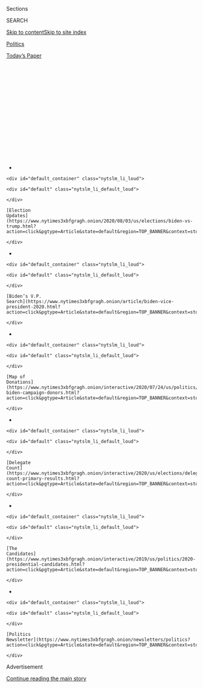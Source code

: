 <div id="app">

<div>

<div>

<div>

<div class="NYTAppHideMasthead css-1q2w90k e1suatyy0">

<div class="section css-ui9rw0 e1suatyy2">

<div class="css-eph4ug er09x8g0">

<div class="css-6n7j50">

</div>

<span class="css-1dv1kvn">Sections</span>

<div class="css-10488qs">

<span class="css-1dv1kvn">SEARCH</span>

</div>

[Skip to content](#site-content)[Skip to site
index](#site-index)

</div>

<div id="masthead-section-label" class="css-1wr3we4 eaxe0e00">

[Politics](https://www.nytimes3xbfgragh.onion/section/politics)

</div>

<div class="css-10698na e1huz5gh0">

</div>

</div>

<div id="masthead-bar-one" class="section hasLinks css-15hmgas e1csuq9d3">

<div class="css-uqyvli e1csuq9d0">

</div>

<div class="css-1uqjmks e1csuq9d1">

</div>

<div class="css-9e9ivx">

[](https://myaccount.nytimes3xbfgragh.onion/auth/login?response_type=cookie&client_id=vi)

</div>

<div class="css-1bvtpon e1csuq9d2">

[Today’s
Paper](https://www.nytimes3xbfgragh.onion/section/todayspaper)

</div>

</div>

</div>

</div>

<div data-aria-hidden="false">

<div id="site-content" data-role="main">

<div>

<div class="css-1aor85t" style="opacity:0.000000001;z-index:-1;visibility:hidden">

<div class="css-1hqnpie">

<div class="css-epjblv">

<span class="css-17xtcya">[Politics](/section/politics)</span><span class="css-x15j1o">|</span><span class="css-fwqvlz">Trump
Abruptly Cancels Republican Convention in Florida: ‘It’s Not the Right
Time’</span>

</div>

<div class="css-k008qs">

<div class="css-1iwv8en">

<span class="css-18z7m18"></span>

<div>

</div>

</div>

<span class="css-1n6z4y">https://nyti.ms/2WRcezh</span>

<div class="css-1705lsu">

<div class="css-4xjgmj">

<div class="css-4skfbu" data-role="toolbar" data-aria-label="Social Media Share buttons, Save button, and Comments Panel with current comment count" data-testid="share-tools">

  - 
  - 
  - 
  - 
    
    <div class="css-6n7j50">
    
    </div>

  - 
  - 

</div>

</div>

</div>

</div>

</div>

</div>

<div id="NYT_TOP_BANNER_REGION" class="css-13pd83m">

<div>

<div id="styln-elections-notifications-menu" class="section interactive-content interactive-size-medium css-1edisqu">

<div class="css-17ih8de interactive-body">

<div class="nytslm_innerContainer" data-aria-live="polite">

<div class="nytslm_title">

</div>

  - 
    
    <div id="default_container" class="nytslm_li_loud">
    
    <div id="default" class="nytslm_li_default_loud">
    
    </div>
    
    [Election
    Updates](https://www.nytimes3xbfgragh.onion/2020/08/03/us/elections/biden-vs-trump.html?action=click&pgtype=Article&state=default&region=TOP_BANNER&context=storylines_menu)
    
    </div>

  - 
    
    <div id="default_container" class="nytslm_li_loud">
    
    <div id="default" class="nytslm_li_default_loud">
    
    </div>
    
    [Biden’s V.P.
    Search](https://www.nytimes3xbfgragh.onion/article/biden-vice-president-2020.html?action=click&pgtype=Article&state=default&region=TOP_BANNER&context=storylines_menu)
    
    </div>

  - 
    
    <div id="default_container" class="nytslm_li_loud">
    
    <div id="default" class="nytslm_li_default_loud">
    
    </div>
    
    [Map of
    Donations](https://www.nytimes3xbfgragh.onion/interactive/2020/07/24/us/politics/trump-biden-campaign-donors.html?action=click&pgtype=Article&state=default&region=TOP_BANNER&context=storylines_menu)
    
    </div>

  - 
    
    <div id="default_container" class="nytslm_li_loud">
    
    <div id="default" class="nytslm_li_default_loud">
    
    </div>
    
    [Delegate
    Count](https://www.nytimes3xbfgragh.onion/interactive/2020/us/elections/delegate-count-primary-results.html?action=click&pgtype=Article&state=default&region=TOP_BANNER&context=storylines_menu)
    
    </div>

  - 
    
    <div id="default_container" class="nytslm_li_loud">
    
    <div id="default" class="nytslm_li_default_loud">
    
    </div>
    
    [The
    Candidates](https://www.nytimes3xbfgragh.onion/interactive/2019/us/politics/2020-presidential-candidates.html?action=click&pgtype=Article&state=default&region=TOP_BANNER&context=storylines_menu)
    
    </div>

  - 
    
    <div id="default_container" class="nytslm_li_loud">
    
    <div id="default" class="nytslm_li_default_loud">
    
    </div>
    
    [Politics
    Newsletter](https://www.nytimes3xbfgragh.onion/newsletters/politics?action=click&pgtype=Article&state=default&region=TOP_BANNER&context=storylines_menu)
    
    </div>

</div>

</div>

</div>

</div>

</div>

<div id="top-wrapper" class="css-1sy8kpn">

<div id="top-slug" class="css-l9onyx">

Advertisement

</div>

[Continue reading the main
story](#after-top)

<div class="ad top-wrapper" style="text-align:center;height:100%;display:block;min-height:250px">

<div id="top" class="place-ad" data-position="top" data-size-key="top">

</div>

</div>

<div id="after-top">

</div>

</div>

<div>

<div id="sponsor-wrapper" class="css-1hyfx7x">

<div id="sponsor-slug" class="css-19vbshk">

Supported by

</div>

[Continue reading the main
story](#after-sponsor)

<div id="sponsor" class="ad sponsor-wrapper" style="text-align:center;height:100%;display:block">

</div>

<div id="after-sponsor">

</div>

</div>

<div class="css-186x18t">

</div>

<div class="css-1vkm6nb ehdk2mb0">

# Trump Abruptly Cancels Republican Convention in Florida: ‘It’s Not the Right Time’

</div>

After forcing the convention to move from Charlotte to Jacksonville
because he wanted a big celebration, President Trump called off the
Florida portion, citing the health risks from the coronavirus.

<div class="css-79elbk" data-testid="photoviewer-wrapper">

<div class="css-z3e15g" data-testid="photoviewer-wrapper-hidden">

</div>

<div class="css-1a48zt4 ehw59r15" data-testid="photoviewer-children">

![<span class="css-16f3y1r e13ogyst0" data-aria-hidden="true">President
Trump at the White House on Thursday. He had spent weeks urging Florida
and other states to reopen their economies and return to life as
normal. </span><span class="css-cnj6d5 e1z0qqy90" itemprop="copyrightHolder"><span class="css-1ly73wi e1tej78p0">Credit...</span><span><span>Doug
Mills/The New York
Times</span></span></span>](https://static01.graylady3jvrrxbe.onion/images/2020/07/23/us/politics/23gop-convention/merlin_174881487_53836bf3-ff60-4417-81e6-129efa24429c-articleLarge.jpg?quality=75&auto=webp&disable=upscale)

</div>

</div>

<div class="css-18e8msd">

<div class="css-otjvjh epjyd6m0">

<div class="css-nmf14i ey68jwv0" data-aria-hidden="true">

[![Maggie
Haberman](https://static01.graylady3jvrrxbe.onion/images/2018/07/12/multimedia/author-maggie-haberman/author-maggie-haberman-thumbLarge.png
"Maggie Haberman")](https://www.nytimes3xbfgragh.onion/by/maggie-haberman)[![Patricia
Mazzei](https://static01.graylady3jvrrxbe.onion/images/2018/11/28/multimedia/author-patricia-mazzei/author-patricia-mazzei-thumbLarge.png
"Patricia Mazzei")](https://www.nytimes3xbfgragh.onion/by/patricia-mazzei)[![Annie
Karni](https://static01.graylady3jvrrxbe.onion/images/2019/02/05/multimedia/author-annie-karni/author-annie-karni-thumbLarge.png
"Annie Karni")](https://www.nytimes3xbfgragh.onion/by/annie-karni)

</div>

<div class="css-1baulvz">

By [<span class="css-1baulvz" itemprop="name">Maggie
Haberman</span>](https://www.nytimes3xbfgragh.onion/by/maggie-haberman),
[<span class="css-1baulvz" itemprop="name">Patricia
Mazzei</span>](https://www.nytimes3xbfgragh.onion/by/patricia-mazzei)
and [<span class="css-1baulvz last-byline" itemprop="name">Annie
Karni</span>](https://www.nytimes3xbfgragh.onion/by/annie-karni)

</div>

</div>

  - 
    
    <div class="css-ld3wwf e16638kd2">
    
    Published July 23, 2020Updated July 24,
    2020
    
    </div>

  - 
    
    <div class="css-4xjgmj">
    
    <div class="css-pvvomx" data-role="toolbar" data-aria-label="Social Media Share buttons, Save button, and Comments Panel with current comment count" data-testid="share-tools">
    
      - 
      - 
      - 
      - 
        
        <div class="css-6n7j50">
        
        </div>
    
      - 
      - 
    
    </div>
    
    </div>

</div>

</div>

<div class="section meteredContent css-1r7ky0e" name="articleBody" itemprop="articleBody">

<div class="css-1fanzo5 StoryBodyCompanionColumn">

<div class="css-53u6y8">

Bowing to threats posed by the coronavirus, [President
Trump](https://www.nytimes3xbfgragh.onion/2020/07/24/us/politics/trump-republican-convention-canceled-jacksonville.html)
reversed course on Thursday and canceled the portion of the [Republican
National
Convention](https://www.nytimes3xbfgragh.onion/2020/08/03/us/politics/trump-rnc-speech.html)
to be held in
[Jacksonville](https://www.nytimes3xbfgragh.onion/2020/07/24/us/politics/trump-republican-convention-canceled-jacksonville.html),
Fla., just weeks after he moved the event from North Carolina because
state officials wanted the party to take health precautions there.

The surprise announcement threw one of the tent-pole moments of [Mr.
Trump’s](https://www.nytimes3xbfgragh.onion/2020/07/24/us/politics/trump-republican-convention-canceled-jacksonville.html)
re-election effort into limbo, with the president describing in vague
terms how the Republicans would hold his renomination in North Carolina
and do “other things with tele-rallies and online.” It was an
ill-defined sketch of an August week that Mr. Trump once envisioned
drawing huge crowds and energizing his struggling bid for a second term.

While Mr. Trump has spent weeks urging Florida and other states to
reopen their economies and return to life as normal, [virus cases have
surged](https://www.nytimes3xbfgragh.onion/2020/07/23/world/coronavirus-covid-19.html)
in Jacksonville and across the region. The president had insisted on
moving ahead with the event until Thursday, talking up the big party
that Republicans would hold in Jacksonville even with the dangers of
large gatherings and some G.O.P. leaders [saying they would not
attend](https://www.nytimes3xbfgragh.onion/2020/07/13/us/politics/florida-virus-republican-convention.html).

“We won’t do a big, crowded convention, per se — it’s not the right time
for that,” Mr. Trump said during a short news conference in the White
House briefing room, his third this week, as his aides try to persuade
the president to focus on treating the virus seriously in his public
comments.

</div>

</div>

<div class="css-1fanzo5 StoryBodyCompanionColumn">

<div class="css-53u6y8">

The convention efforts in both Jacksonville and Charlotte, N.C., which
have preoccupied some G.O.P. officials and donors for months, now stand
as an object lesson in chaotic planning for a party that prizes its
ability to raise money and execute splashy displays.

The Jacksonville convention host committee had about $6 million in
various accounts, and had spent some of that money already. It had $20
million in commitments that were still firm on Tuesday, according to two
officials involved in the fund-raising. On Thursday, they were still
assessing whether donors would be able to get their money back but
assumed they would not be able to do so in full.

Dan Eberhart, a Republican donor, said that many donors didn’t want to
give because they believed the event wouldn’t happen. Edward E. Burr, a
real estate developer and member of the Jacksonville host committee,
said that in the past few days donors had been calling him expressing
serious concerns about the rising number of infections in Florida.

“I’m glad Donald Trump took his head out of the sand long enough to
realize what a predictable, preventable disaster he was about to inflict
on the city of Jacksonville,” Terrie Rizzo, the chairwoman of the
Florida Democratic Party, said in a statement. “His ego-driven political
stunt has wasted precious time and resources during a pandemic.”

Mr. Trump claimed that his political advisers had tried to tell him they
could make the convention work in Jacksonville, noting the “enthusiasm”
that was building. Florida is crucial to Mr. Trump’s re-election
prospects, and he particularly needs support from older people — a
population that is [more vulnerable to the
virus](https://www.nytimes3xbfgragh.onion/2020/07/20/us/coronavirus-florida-elderly.html)
and makes up a large share of the state’s voters — to prevail there on
Election Day against [Joseph R. Biden
Jr.](https://www.nytimes3xbfgragh.onion/interactive/2020/us/elections/joe-biden.html),
who is [leading in most
polls](https://www.realclearpolitics.com/epolls/2020/president/fl/florida_trump_vs_biden-6841.html#polls)
in the state.

</div>

</div>

<div class="css-1fanzo5 StoryBodyCompanionColumn">

<div class="css-53u6y8">

But the president tried to portray himself as more concerned about
public health. “I said, ‘There’s nothing more important in our country
than keeping our people safe,’” he said of his conversations with
advisers. “I just felt it was wrong” to have people “going to what
turned out to be a hot
spot.”

<div id="NYT_MAIN_CONTENT_1_REGION" class="css-9tf9ac">

<div>

<div id="styln-nfldraft-updates-block" class="section interactive-content interactive-size-medium css-1ftcdic">

<div class="css-17ih8de interactive-body">

<div id="styln-briefing-block" data-asset-id="">

<div class="briefing-block-header-section">

# [Latest Updates: 2020 Election](https://www.nytimes3xbfgragh.onion/2020/08/03/us/elections/biden-vs-trump.html?action=click&pgtype=Article&state=default&region=MAIN_CONTENT_1&context=storylines_live_updates)

<div class="briefing-block-ts">

Updated 2020-08-04T01:23:51.312Z

</div>

</div>

  - [Trump assails mail-in voting anew, citing delays in declaring a
    winner in a New York congressional
    primary.](https://www.nytimes3xbfgragh.onion/2020/08/03/us/elections/biden-vs-trump.html?action=click&pgtype=Article&state=default&region=MAIN_CONTENT_1&context=storylines_live_updates#link-6494b448)
  - [Obama issues his first slate of 2020
    endorsements.](https://www.nytimes3xbfgragh.onion/2020/08/03/us/elections/biden-vs-trump.html?action=click&pgtype=Article&state=default&region=MAIN_CONTENT_1&context=storylines_live_updates#link-3de249e6)
  - [In a big shift, Trump is now encouraging mask-wearing in campaign
    emails.](https://www.nytimes3xbfgragh.onion/2020/08/03/us/elections/biden-vs-trump.html?action=click&pgtype=Article&state=default&region=MAIN_CONTENT_1&context=storylines_live_updates#link-54e34d20)

<div class="briefing-block-footer">

<div class="briefing-block-footer-meta">

[See more
updates](https://www.nytimes3xbfgragh.onion/2020/08/03/us/elections/biden-vs-trump.html?action=click&pgtype=Article&state=default&region=MAIN_CONTENT_1&context=storylines_live_updates)

</div>

</div>

</div>

</div>

</div>

</div>

</div>

The president’s sudden focus on health concerns Thursday came after
[months of playing down the
virus](https://www.nytimes3xbfgragh.onion/2020/07/18/us/politics/trump-coronavirus-response-failure-leadership.html).
He predicted only three weeks ago that it would “just disappear,” and
pushed party officials to proceed with convention plans despite the
alarming spike in virus cases in Florida this month. As of this week,
Republican officials were still meeting in the state to make the
convention a reality.

But as cases surged, voters, donors and elected officials from both
parties expressed skepticism about holding a big gathering just several
weeks away. A Quinnipiac University poll released on Thursday showed
that 62 percent of the state’s voters thought the convention would be
unsafe to hold. The poll also showed Mr. Biden leading Mr. Trump by 13
percentage points in Florida; in a Quinnipiac poll in April, Mr. Biden
had a four-point lead.

Mr. Trump said that the decision to cancel the event was designed for
“safety” and that the news media would have faulted him if he had
continued. He said the party might hold rallies that people could join
by telephone or video, adding that the actual work of the convention —
approving the platform, for instance — would take place in Charlotte,
the original site of the gathering.

Mr. Trump’s news conference on Thursday was intended to be about a plan
for reopening schools in the fall. But he decided to announce his
convention move, overshadowing the other news.

The decision came after some of his advisers pleaded with him to start
taking the coronavirus more seriously, to try to revive [re-election
prospects that have
cratered](https://www.nytimes3xbfgragh.onion/2020/06/24/us/politics/trump-biden-poll-nyt-upshot-siena-college.html)
over voter dissatisfaction with his handling of the public health
threat. The president held conversations with his [new campaign manager,
Bill
Stepien](https://www.nytimes3xbfgragh.onion/article/bill-stepien.html),
and the Republican National Committee chairwoman, Ronna McDaniel,
according to people familiar with the discussions.

The decision was made in the last 24 hours, the people said. The
discussions were so closely held that some people involved in convention
planning learned about the decision from Mr. Trump’s news conference.

</div>

</div>

<div class="css-1fanzo5 StoryBodyCompanionColumn">

<div class="css-53u6y8">

The president’s advisers have urged him to treat the virus as if he were
a governor overseeing the threat of a hurricane — offering gravitas and
taking the situation seriously, but assuring voters that the storm will
pass.

Until this week, Mr. Trump’s performance had been exactly the opposite.

In early June, Mr. Trump forced the Republican National Committee to
walk away from Charlotte because North Carolina’s governor, Roy Cooper,
a Democrat, would not guarantee him that there would be no health
restrictions. That potentially meant the president would not get the
type of adoring crowds he would have had before the virus struck.

Aides to Mr. Cooper strenuously denied that he had done anything other
than ask Republicans for a plan to keep people safe, and said that he
had suggested a scaled-down event. “We can’t do social distancing,” Mr.
Trump told Mr. Cooper in one of their calls, according to people briefed
on the discussion, which the R.N.C. followed up with a letter demanding
a full convention.

Democrats have announced they are [drastically cutting back their
convention in Milwaukee,
Wis.](https://www.nytimes3xbfgragh.onion/2020/07/17/us/politics/democratic-convention-milwaukee.html),
over safety concerns, and said last month they would hold an almost
entirely virtual convention. (Mr. Trump’s private company moved to
trademark the word
“[tele-rally](https://www.washingtonpost.com/politics/trumps-company-applied-to-trademark-telerally-then-president-trump-held-a-tele-rally/2020/07/22/0adca60e-cb7f-11ea-bc6a-6841b28d9093_story.html)”
in a filing last week.)

But Mr. Trump was adamant about having his celebration. He turned to a
Republican ally, Gov. Ron DeSantis of Florida, who had rallied around
Mr. Trump’s push to reopen states, to host the convention he craved.

Still, officials repeatedly warned Mr. Trump that the outbreak was
getting worse. In Florida, there were [10,239 new
cases](https://floridahealthcovid19.gov/) on Thursday. There were a
reported 173 deaths, a record number.

State Senator Joe Gruters of Sarasota, the chairman of the Republican
Party of Florida, said he had been looking forward to hosting the
convention but understood Mr. Trump’s decision.

</div>

</div>

<div class="css-1fanzo5 StoryBodyCompanionColumn">

<div class="css-53u6y8">

“The president is obviously putting safety first and foremost, and I’m
glad,” said Mr. Gruters, who had been working on convention planning
earlier on Thursday before learning about Mr. Trump’s decision from the
afternoon news conference. “We’re disappointed that this is not coming
to Jacksonville, but Florida still loves the president, and we’re going
to deliver the state.”

But Ron Klain, a former adviser to Mr. Biden who oversaw the Obama
administration’s response to Ebola, said Mr. Trump’s mockery of science
throughout much of the pandemic had finally caught up with him.

“I think it’s emblematic of why we’re in this mess,” Mr. Klain said.
“This convention reversal really fits in with the mistakes he made in
May and June, when he belittled anyone who tried to learn the lessons of
the Northeast.”

Mr. Trump “went on the attack on those people,” Mr. Klain said, “and now
we are paying the price.”

Mr. Trump made his announcement a day after the City Council drafted an
emergency ordinance that would have created a convention zone and an
area for protesters, and dealt with extended hours for alcohol sales,
music and fireworks, among other things. But those measures were not
certain to pass, given concerns raised earlier in the week by Mike
Williams, the sheriff of Duval County — which encompasses Jacksonville —
about insufficient resources for public safety.

“We can’t pull it off,” Mr. Williams told reporters.

Among those pleased with the president’s decision was W.C. Gentry, a
Republican lawyer in Jacksonville who had filed a lawsuit on behalf of a
downtown church and group of small business owners trying to stop the
convention.

“This is great news for our city,” he said. “It would have created the
largest super-spreader event in history.”

Opposition to the convention began to cascade this week, Mr. Gentry
said, after Sheriff Williams issued his warning and the City Council
president, Tommy Hazouri, raised concerns about how much the event would
cost Jacksonville.

</div>

</div>

<div class="css-1fanzo5 StoryBodyCompanionColumn">

<div class="css-53u6y8">

Mark Meadows, the White House chief of staff, spoke with Sheriff
Williams on Tuesday. The security problems, ultimately, were taking too
long to resolve. And coupled with the rise in infections, the
environment became too difficult.

“It’s the right decision,” said Brian Ballard, the top Republican
lobbyist in Florida and a major party donor, who was one of the key
fund-raisers for the convention. “The president made a smart decision
based on the science and safety, not only of Floridians but of people
around the country.”

Mr. Gentry was blunt about the daunting challenges Republicans faced.

“No one in their right mind would come here,” Mr. Gentry said. “This
thing was a nightmare for our community.”

“Everything was clearly coalescing to bring this thing to a halt,” he
added, “and I think that they chose the better
course.”

</div>

</div>

<div>

</div>

</div>

<div>

</div>

<div>

</div>

<div id="NYT_BELOW_MAIN_CONTENT_REGION">

<div>

<div id="STLYN_guide_v1_STYLN_guide_a" class="section css-l08pwh interactive-content interactive-size-medium">

<div class="css-17ih8de interactive-body">

<div class="g-story g-freebird g-max-limit" data-preview-slug="styln-scroll-guide">

</div>

<div id="g-electionguide-id" class="g-electionguide">

<div class="g-electionguide-container">

<div class="g-electionguide-wrapper">

<div class="g-electionguide-logo">

</div>

# Our 2020 Election Guide

Updated Aug. 3, 2020

  - 
    
    -----
    
    ## The Latest
    
      - President Trump again assails mail-in voting, [claiming without
        evidence that the process is plagued by
        fraud](https://www.nytimes3xbfgragh.onion/2020/08/03/us/politics/trump-mail-in-voting.html?action=click&pgtype=Article&state=default&region=BELOW_MAIN_CONTENT&context=storylines_guide).

  - 
    
    -----
    
    ## Biden’s V.P. Search
    
      - [Here are 13
        women](https://www.nytimes3xbfgragh.onion/article/biden-vice-president-2020.html?action=click&pgtype=Article&state=default&region=BELOW_MAIN_CONTENT&context=storylines_guide)
        who have been under consideration to be Joe Biden’s running
        mate, and why each might be chosen — and might not be.

  - 
    
    -----
    
    ## Keep Up With Our Coverage
    
      - Get an
        [email](https://www.nytimes3xbfgragh.onion/newsletters/politics?action=click&pgtype=Article&state=default&region=BELOW_MAIN_CONTENT&context=storylines_guide)
        recapping the day’s news
    
    <!-- end list -->
    
      - Download our mobile app on
        [iOS](https://apps.apple.com/us/app/nytimes/id284862083?ls=1&mat_click_id=5c79ae7455014fd1bd66b5610c05b8f2-20191112-16948&referrer=mat_click_id%3D5c79ae7455014fd1bd66b5610c05b8f2-20191112-16948%26link_click_id%3D722930677036718082)
        and
        [Android](http://a.localytics.com/android?id=com.nytimes.android&referrer=utm_source%3Dother_nyt_mobile_web%26utm_medium%3DWeb%2520page%26utm_term%3DGeneral%2520Mobile%2520Page%26utm_campaign%3DNYT%2520Mobile%2520General%2520Page)
        and turn on Breaking News and Politics alerts

</div>

</div>

</div>

</div>

</div>

</div>

</div>

<div>

</div>

<div>

<div id="bottom-wrapper" class="css-1ede5it">

<div id="bottom-slug" class="css-l9onyx">

Advertisement

</div>

[Continue reading the main
story](#after-bottom)

<div id="bottom" class="ad bottom-wrapper" style="text-align:center;height:100%;display:block;min-height:90px">

</div>

<div id="after-bottom">

</div>

</div>

</div>

</div>

</div>

## Site Index

<div>

</div>

## Site Information Navigation

  - [© <span>2020</span> <span>The New York Times
    Company</span>](https://help.nytimes3xbfgragh.onion/hc/en-us/articles/115014792127-Copyright-notice)

<!-- end list -->

  - [NYTCo](https://www.nytco.com/)
  - [Contact
    Us](https://help.nytimes3xbfgragh.onion/hc/en-us/articles/115015385887-Contact-Us)
  - [Work with us](https://www.nytco.com/careers/)
  - [Advertise](https://nytmediakit.com/)
  - [T Brand Studio](http://www.tbrandstudio.com/)
  - [Your Ad
    Choices](https://www.nytimes3xbfgragh.onion/privacy/cookie-policy#how-do-i-manage-trackers)
  - [Privacy](https://www.nytimes3xbfgragh.onion/privacy)
  - [Terms of
    Service](https://help.nytimes3xbfgragh.onion/hc/en-us/articles/115014893428-Terms-of-service)
  - [Terms of
    Sale](https://help.nytimes3xbfgragh.onion/hc/en-us/articles/115014893968-Terms-of-sale)
  - [Site
    Map](https://spiderbites.nytimes3xbfgragh.onion)
  - [Help](https://help.nytimes3xbfgragh.onion/hc/en-us)
  - [Subscriptions](https://www.nytimes3xbfgragh.onion/subscription?campaignId=37WXW)

</div>

</div>

</div>

</div>
